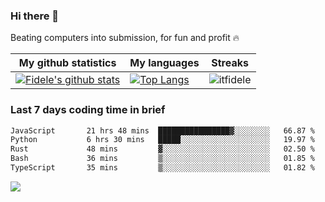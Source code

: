 ### Hi there 👋
<p>Beating computers into submission, for fun and profit 🔥</p>

|My github statistics|My languages|Streaks|
|-|-|-|
|[![Fidele's github stats](https://github-readme-stats.vercel.app/api?username=itfidele&count_private=true&show_icons=true&theme=dark&hide_title=true)](https://github.com/itfidele)|[![Top Langs](https://github-readme-stats.vercel.app/api/top-langs/?username=itfidele&show_icons=true&langs_count=8&theme=dark&layout=compact&hide_title=true)](https://github.com/itfidele)|![itfidele](https://github-readme-streak-stats.herokuapp.com/?user=itfidele&theme=dark)

### Last 7 days coding time in brief
<!--START_SECTION:waka-->

```txt
JavaScript       21 hrs 48 mins  ████████████████▓░░░░░░░░   66.87 %
Python           6 hrs 30 mins   █████░░░░░░░░░░░░░░░░░░░░   19.97 %
Rust             48 mins         ▓░░░░░░░░░░░░░░░░░░░░░░░░   02.50 %
Bash             36 mins         ▒░░░░░░░░░░░░░░░░░░░░░░░░   01.85 %
TypeScript       35 mins         ▒░░░░░░░░░░░░░░░░░░░░░░░░   01.82 %
```

<!--END_SECTION:waka-->

![](https://komarev.com/ghpvc/?username=itfidele)
